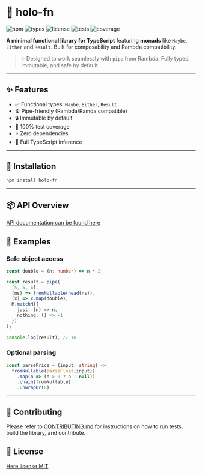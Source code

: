 # 🧠 holo-fn
![npm](https://img.shields.io/npm/v/holo-fn?style=flat-square)
![types](https://img.shields.io/npm/types/holo-fn?style=flat-square)
![license](https://img.shields.io/npm/l/holo-fn?style=flat-square)
![tests](https://img.shields.io/badge/tests-passing-green?style=flat-square)
![coverage](https://img.shields.io/badge/coverage-100%25-brightgreen?style=flat-square)

**A minimal functional library for TypeScript** featuring **monads** like `Maybe`, `Either` and `Result`. Built for composability and Rambda compatibility.

> 💡 Designed to work seamlessly with `pipe` from Rambda. Fully typed, immutable, and safe by default.

---

## ✨ Features

- ✅ Functional types: `Maybe`, `Either`, `Result`
- ⚙️ Pipe-friendly (Rambda/Ramda compatible)
- 🔒 Immutable by default
- 🧪 100% test coverage
- ⚡️ Zero dependencies
- 🧠 Full TypeScript inference

---

## 🚀 Installation

```bash
npm install holo-fn
```

---

## 📦 API Overview

[API documentation can be found here](https://richecr.github.io/holo-fn/)

## 🧠 Examples

### Safe object access

```ts
const double = (n: number) => n * 2;

const result = pipe(
  [5, 5, 6],
  (ns) => fromNullable(head(ns)),
  (x) => x.map(double),
  M.matchM({
    just: (n) => n,
    nothing: () => -1
  })
);

console.log(result); // 10
```

### Optional parsing

```ts
const parsePrice = (input: string) =>
  fromNullable(parseFloat(input))
    .map(n => (n > 0 ? n : null))
    .chain(fromNullable)
    .unwrapOr(0)
```

---

## 🤝 Contributing

Please refer to [CONTRIBUTING.md](CONTRIBUTING.md) for instructions on how to run tests, build the library, and contribute.

## 📜 License

[Here license MIT](LICENSE)
